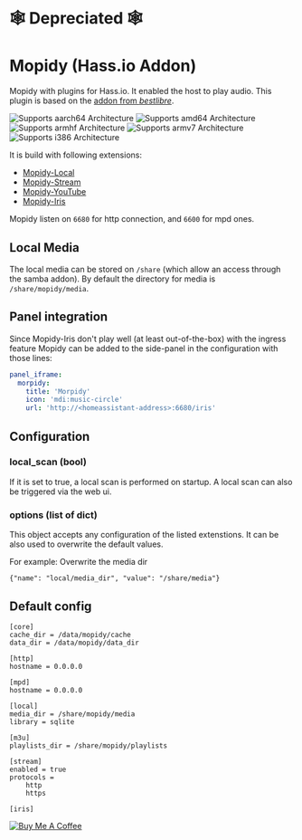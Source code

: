 # 🕸️ Depreciated 🕸️
# Mopidy (Hass.io Addon)

Mopidy with plugins for Hass.io. It enabled the host to play audio.
This plugin is based on the [addon from _bestlibre_](https://github.com/bestlibre/hassio-addons/tree/master/mopidy).

![Supports aarch64 Architecture][aarch64-shield] ![Supports amd64 Architecture][amd64-shield] ![Supports armhf Architecture][armhf-shield] ![Supports armv7 Architecture][armv7-shield] ![Supports i386 Architecture][i386-shield]

It is build with following extensions:

* [Mopidy-Local](https://docs.mopidy.com/en/latest/ext/local/)
* [Mopidy-Stream](https://docs.mopidy.com/en/latest/ext/stream/)
* [Mopidy-YouTube](https://github.com/mopidy/mopidy-youtube)
* [Mopidy-Iris](https://github.com/jaedb/iris)

Mopidy listen on `6680` for http connection, and `6600` for mpd ones.

## Local Media
The local media can be stored on `/share` (which allow an access through the samba addon).
By default the directory for media is `/share/mopidy/media`. 

## Panel integration

Since Mopidy-Iris don't play well (at least out-of-the-box) with the ingress feature Mopidy can be added to the side-panel in the configuration with those lines:

```yaml
panel_iframe:
  morpidy:
    title: 'Morpidy'
    icon: 'mdi:music-circle'
    url: 'http://<homeassistant-address>:6680/iris'
```

## Configuration

### local_scan (bool)
If it is set to true, a local scan is performed on startup. A local scan can also be triggered via the web ui.

### options (list of dict)

This object accepts any configuration of the listed extenstions. It can be also used to overwrite the default values.

For example: Overwrite the media dir

```
{"name": "local/media_dir", "value": "/share/media"}
```

## Default config

```
[core]
cache_dir = /data/mopidy/cache
data_dir = /data/mopidy/data_dir

[http]
hostname = 0.0.0.0

[mpd]
hostname = 0.0.0.0

[local]
media_dir = /share/mopidy/media
library = sqlite

[m3u]
playlists_dir = /share/mopidy/playlists

[stream]
enabled = true
protocols =
    http
    https

[iris]

```

[![Buy Me A Coffee](https://img.shields.io/badge/Buy%20me%20a%20coffee-%23d32f2f?logo=buy-me-a-coffee&style=for-the-badge&logoColor=white)](https://www.buymeacoffee.com/Poeschl)

[aarch64-shield]: https://img.shields.io/badge/aarch64-no-red.svg
[amd64-shield]: https://img.shields.io/badge/amd64-yes-green.svg
[armhf-shield]: https://img.shields.io/badge/armhf-yes-green.svg
[armv7-shield]: https://img.shields.io/badge/armv7-yes-green.svg
[i386-shield]: https://img.shields.io/badge/i386-yes-green.svg
